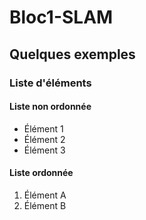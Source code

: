 # Bloc1-SLAM
## Quelques exemples
### Liste d'éléments
#### Liste non ordonnée
- Élément 1
- Élément 2
- Élément 3
#### Liste ordonnée
1. Élément A
2. Élément B

